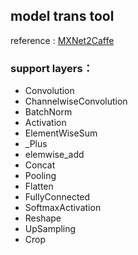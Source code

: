 

## model trans tool
reference : [MXNet2Caffe](https://github.com/cypw/MXNet2Caffe)

### support layers：

- Convolution
- ChannelwiseConvolution
- BatchNorm
- Activation
- ElementWiseSum
- _Plus
- elemwise_add
- Concat
- Pooling
- Flatten
- FullyConnected
- SoftmaxActivation
- Reshape
- UpSampling
- Crop

